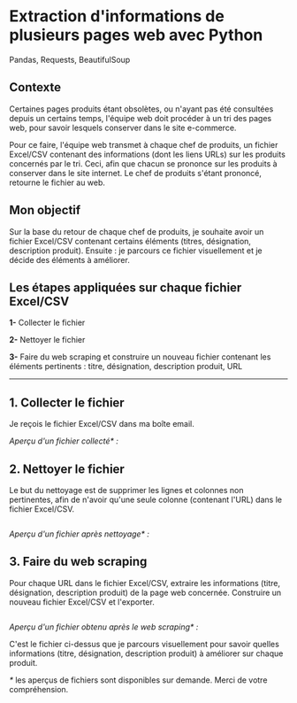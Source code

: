 # Extraction d'informations de plusieurs pages web avec Python
Pandas, Requests, BeautifulSoup

## Contexte

<!--
Dans le cadre de la mise en conformité du site e-commerce avec les normes d’accessibilité (WCAG 2.2 niveau AA / RGAA), l'équipe web doit procéder à un tri des pages existantes.
-->

Certaines pages produits étant obsolètes, ou n'ayant pas été consultées depuis un certains temps, l'équipe web doit procéder à un tri des pages web, pour savoir lesquels conserver dans le site e-commerce.

Pour ce faire, l'équipe web transmet à chaque chef de produits, un fichier Excel/CSV contenant des informations (dont les liens URLs) sur les produits concernés par le tri. Ceci, afin que chacun se prononce sur les produits à conserver dans le site internet. Le chef de produits s'étant prononcé, retourne le fichier au web.

## Mon objectif
Sur la base du retour de chaque chef de produits, je souhaite avoir un fichier Excel/CSV contenant certains éléments (titres, désignation, description produit).
Ensuite : je parcours ce fichier visuellement et je décide des éléments à améliorer.

## Les étapes appliquées sur chaque fichier Excel/CSV
__1-__ Collecter le fichier

__2-__ Nettoyer le fichier

__3-__ Faire du web scraping et construire un nouveau fichier contenant les éléments pertinents : titre, désignation, description produit, URL

---------------------------------------------------------------------------------------------------------------------------------------------------------------------
## 1. Collecter le fichier
Je reçois le fichier Excel/CSV dans ma boîte email.

_Aperçu d'un fichier collecté* :_

## 2. Nettoyer le fichier 
Le but du nettoyage est de supprimer les lignes et colonnes non pertinentes, afin de n'avoir qu'une seule colonne (contenant l'URL) dans le fichier Excel/CSV.

```python
```

_Aperçu d'un fichier après nettoyage* :_

## 3. Faire du web scraping
Pour chaque URL dans le fichier Excel/CSV, extraire les informations (titre, désignation, description produit) de la page web concernée.
Construire un nouveau fichier Excel/CSV et l'exporter.

```python
```

_Aperçu d'un fichier obtenu après le web scraping* :_

C'est le fichier ci-dessus que je parcours visuellement pour savoir quelles informations (titre, désignation, description produit) à améliorer sur chaque produit.

_*_ les aperçus de fichiers sont disponibles sur demande. Merci de votre compréhension.
